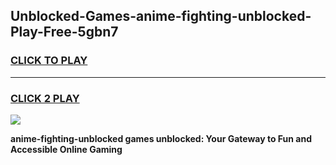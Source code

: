 
## Unblocked-Games-anime-fighting-unblocked-Play-Free-5gbn7
<h3>
<a href="https://premium76.site?title=anime-fighting-unblocked&ref=19M">CLICK TO PLAY</a></h3>
<hr>

<h3>
<a href="https://premium76.site?title=anime-fighting-unblocked&ref=19M">CLICK 2 PLAY</a>
  
</h3>

<a href="https://premium76.site?title=anime-fighting-unblocked&ref=19M"><img src="https://clearcache.store/games.png"></a>


**anime-fighting-unblocked games unblocked: Your Gateway to Fun and Accessible Online Gaming**
